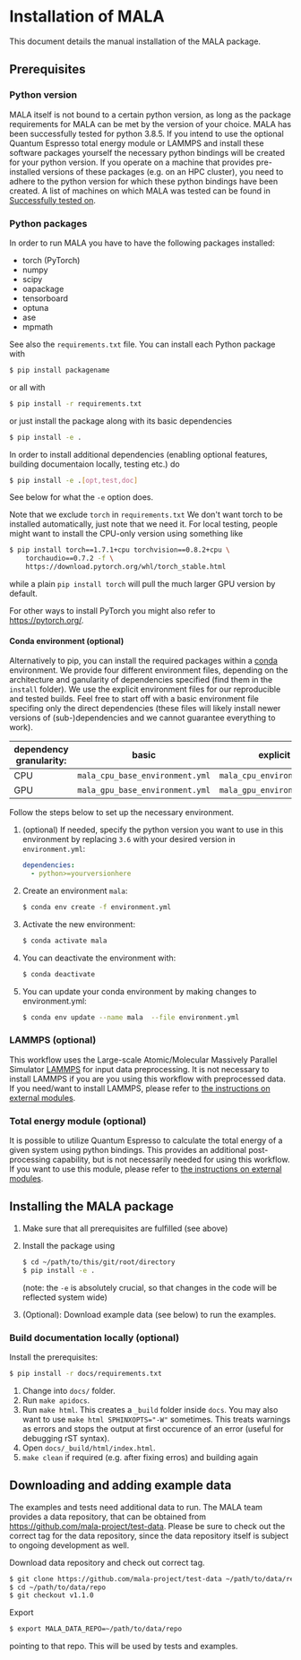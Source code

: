# Installation of MALA

This document details the manual installation of the MALA package.

## Prerequisites

### Python version

MALA itself is not bound to a certain python version, as long as the package requirements for MALA can be met by the
version of your choice. MALA has been successfully tested for python 3.8.5.
If you intend to use the optional Quantum Espresso total energy module or LAMMPS and install these software packages
yourself the necessary python bindings will be created for your python version. If you operate on a machine that
provides pre-installed versions of these packages (e.g. on an HPC cluster), you need to adhere to the python version
for which these python bindings have been created. A list of machines on which MALA was tested can be found in
[Successfully tested on](tested_systems).

### Python packages

In order to run MALA you have to have the following packages installed:

* torch (PyTorch)
* numpy
* scipy
* oapackage
* tensorboard
* optuna
* ase
* mpmath

See also the `requirements.txt` file.
You can install each Python package with

```sh
$ pip install packagename
```

or all with

```sh
$ pip install -r requirements.txt
```

or just install the package along with its basic dependencies

```sh
$ pip install -e .
```

In order to install additional dependencies (enabling optional features, building documentaion locally, testing etc.) do

```sh
$ pip install -e .[opt,test,doc]
```


See below for what the `-e` option does.

Note that we exclude `torch` in `requirements.txt` We don't want torch to be
installed automatically, just note that we need it. For local testing, people
might want to install the CPU-only version using something like

```sh
$ pip install torch==1.7.1+cpu torchvision==0.8.2+cpu \
    torchaudio==0.7.2 -f \
    https://download.pytorch.org/whl/torch_stable.html
```
while a plain `pip install torch` will pull the much larger GPU version by
default.

For other ways to install PyTorch you might also refer to <https://pytorch.org/>.

#### Conda environment (optional)

Alternatively to pip, you can install the required packages within a
[conda](https://docs.conda.io/en/latest/miniconda.html) environment.
We provide four different environment files, depending on the architecture and
ganularity of dependencies specified (find them in the `install` folder).
We use the explicit environment files for our reproducible and tested builds. Feel free to
start off with a basic environment file specifing only the direct dependencies (these
files will likely install newer versions of (sub-)dependencies and we cannot guarantee everything to work).

| dependency granularity: | basic                           | explicit                   |
|-------------------------|---------------------------------|----------------------------|
| CPU                     | `mala_cpu_base_environment.yml` | `mala_cpu_environment.yml` |
| GPU                     | `mala_gpu_base_environment.yml` | `mala_gpu_environment.yml` |

Follow the steps below to set up the necessary environment.

1. (optional) If needed, specify the python version you want to use in this
environment by replacing `3.6` with your desired version in `environment.yml`:
   ```yaml
   dependencies:
     - python>=yourversionhere
   ```
2. Create an environment `mala`:
   ```sh
   $ conda env create -f environment.yml
   ```
3. Activate the new environment:
   ```sh
   $ conda activate mala
   ```
4. You can deactivate the environment with:
    ```sh
    $ conda deactivate
    ```
5. You can update your conda environment by making changes to environment.yml:
    ```sh
    $ conda env update --name mala  --file environment.yml
    ```
###  LAMMPS (optional)

This workflow uses the Large-scale Atomic/Molecular Massively Parallel
Simulator [LAMMPS](https://lammps.sandia.gov/) for input data preprocessing. It
is not necessary to install LAMMPS if you are you using this workflow with
preprocessed data. If you need/want to install LAMMPS, please refer to
[the instructions on external modules](external_modules.rst).

### Total energy module (optional)

It is possible to utilize Quantum Espresso to calculate the total energy of a given system using python bindings.
This provides an additional post-processing capability, but is not necessarily needed for using this workflow.
If you want to use this module, please refer to [the instructions on external modules](external_modules.rst).


## Installing the MALA package

1. Make sure that all prerequisites are fulfilled (see above)
2. Install the package using

    ```sh
    $ cd ~/path/to/this/git/root/directory
    $ pip install -e .
    ```
    (note: the `-e` is absolutely crucial, so that changes in the code will be
    reflected system wide)
3. (Optional): Download example data (see below) to run the examples.

### Build documentation locally (optional)

Install the prerequisites:
```sh
$ pip install -r docs/requirements.txt
```

1. Change into `docs/` folder.
2. Run `make apidocs`.
3. Run `make html`. This creates a `_build` folder inside `docs`. You may also want to use `make html SPHINXOPTS="-W"` sometimes. This treats warnings as errors and stops the output at first occurence of an error (useful for debugging rST syntax).
4. Open `docs/_build/html/index.html`.
5. `make clean` if required (e.g. after fixing erros) and building again


## Downloading and adding example data

The examples and tests need additional data to run. The MALA team provides a
data repository, that can be obtained from
<https://github.com/mala-project/test-data>. Please be sure to check out the
correct tag for the data repository, since the data repository itself is
subject to ongoing development as well.

Download data repository and check out correct tag.

   ```sh
   $ git clone https://github.com/mala-project/test-data ~/path/to/data/repo
   $ cd ~/path/to/data/repo
   $ git checkout v1.1.0
   ```

Export

```sh
$ export MALA_DATA_REPO=~/path/to/data/repo
```

pointing to that repo. This will be used by tests and examples.
